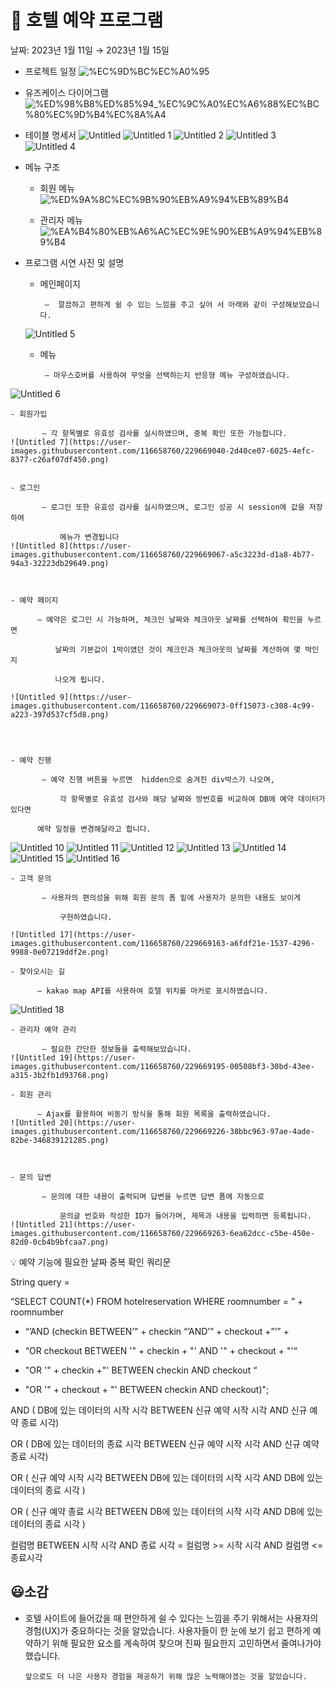 # 🏬 호텔 예약 프로그램

날짜: 2023년 1월 11일 → 2023년 1월 15일

- 프로젝트 일정
    ![%EC%9D%BC%EC%A0%95](https://user-images.githubusercontent.com/116658760/229668366-ffb2204f-d614-47b3-9dc2-a3b43bd69431.png)
    
- 유즈케이스 다이어그램
    ![%ED%98%B8%ED%85%94_%EC%9C%A0%EC%A6%88%EC%BC%80%EC%9D%B4%EC%8A%A4](https://user-images.githubusercontent.com/116658760/229668412-b4ff74e6-d4b9-4c4f-88f4-b3e8578b618c.png)

- 테이블 명세서
![Untitled](https://user-images.githubusercontent.com/116658760/229668797-5452c3ce-7b73-4dfb-b909-660d46682e32.png)
![Untitled 1](https://user-images.githubusercontent.com/116658760/229668808-5acc3a91-dc44-4acf-8c6b-4a3869fe1094.png)
![Untitled 2](https://user-images.githubusercontent.com/116658760/229668810-a655e146-60b1-486a-b26e-aa1c332ce82b.png)
![Untitled 3](https://user-images.githubusercontent.com/116658760/229668815-de391c6b-d79d-4b2a-9db9-0dfb674ba44e.png)
![Untitled 4](https://user-images.githubusercontent.com/116658760/229668816-12ba110a-e5b8-4f34-8a85-ce75064afb70.png)

- 메뉴 구조
    - 회원 메뉴
        ![%ED%9A%8C%EC%9B%90%EB%A9%94%EB%89%B4](https://user-images.githubusercontent.com/116658760/229668871-3ac8142d-d98d-4814-8284-b7c011883458.png)


    - 관리자 메뉴
    ![%EA%B4%80%EB%A6%AC%EC%9E%90%EB%A9%94%EB%89%B4](https://user-images.githubusercontent.com/116658760/229668886-ed9dc241-b500-4fdf-9def-1b7bf11bd6a6.png)

- 프로그램 시연 사진 및 설명
    
    
    - 메인페이지
    
           —  깔끔하고 편하게 쉴 수 있는 느낌을 주고 싶어 서 아래와 같이 구성해보았습니다.
    
    ![Untitled 5](https://user-images.githubusercontent.com/116658760/229669007-5ac1ddb3-8aef-46a4-be66-96cb663b1ff8.png)

    - 메뉴
    
           — 마우스호버를 사용하여 무엇을 선택하는지 반응형 메뉴 구성하였습니다.
    
![Untitled 6](https://user-images.githubusercontent.com/116658760/229669032-6c276a14-05e1-4788-b824-b922f82b661f.png)

    
    - 회원가입
    
           — 각 항목별로 유효성 검사를 실시하였으며, 중복 확인 또한 가능합니다.
    ![Untitled 7](https://user-images.githubusercontent.com/116658760/229669040-2d40ce07-6025-4efc-8377-c26af07df450.png)

 
    - 로그인
    
           — 로그인 또한 유효성 검사를 실시하였으며, 로그인 성공 시 session에 값을 저장하여     
    
               메뉴가 변경됩니다
    ![Untitled 8](https://user-images.githubusercontent.com/116658760/229669067-a5c3223d-d1a8-4b77-94a3-32223db29649.png)

 
    
    - 예약 페이지
    
          — 예약은 로그인 시 가능하며, 체크인 날짜와 체크아웃 날짜를 선택하여 확인을 누르면
    
              날짜의 기본값이 1박이였던 것이 체크인과 체크아웃의 날짜를 계산하여 몇 박인지 
    
              나오게 됩니다.
    
    ![Untitled 9](https://user-images.githubusercontent.com/116658760/229669073-0ff15073-c308-4c99-a223-397d537cf5d8.png)

    
     
    
    - 예약 진행
    
           — 예약 진행 버튼을 누르면  hidden으로 숨겨진 div박스가 나오며, 
    
               각 항목별로 유효성 검사와 해당 날짜와 방번호를 비교하여 DB에 예약 데이터가 있다면 
    
          예약 일정을 변경해달라고 합니다.
    
     
    
   ![Untitled 10](https://user-images.githubusercontent.com/116658760/229669108-1559689d-562b-4d0b-ad71-80a19079338d.png)
![Untitled 11](https://user-images.githubusercontent.com/116658760/229669113-5c182d7d-2c8d-4e81-ad76-3c943b5dff7f.png)
![Untitled 12](https://user-images.githubusercontent.com/116658760/229669117-cf25d1b5-1ad8-4ed6-a877-b7af5d0e5186.png)
![Untitled 13](https://user-images.githubusercontent.com/116658760/229669119-c1329d4f-e769-45a1-b41b-63c76fd0da77.png)
![Untitled 14](https://user-images.githubusercontent.com/116658760/229669123-122a2b08-297b-432d-8996-35c9c75860cd.png)
![Untitled 15](https://user-images.githubusercontent.com/116658760/229669126-75c76797-9c59-4b78-879e-9fa2c35a14e9.png)
![Untitled 16](https://user-images.githubusercontent.com/116658760/229669128-e7bd0f50-5cd3-4bf1-bb62-55c4836be37d.png)

    
    - 고객 문의
    
           — 사용자의 편의성을 위해 회원 문의 폼 밑에 사용자가 문의한 내용도 보이게 
    
               구현하였습니다.
    
    ![Untitled 17](https://user-images.githubusercontent.com/116658760/229669163-a6fdf21e-1537-4296-9988-0e07219ddf2e.png)

    - 찾아오시는 길
    
          — kakao map API를 사용하여 호텔 위치를 마커로 표시하였습니다.
    
   ![Untitled 18](https://user-images.githubusercontent.com/116658760/229669184-860a84a2-f5a3-42bf-b219-7a47470767a0.png)

    
    - 관리자 예약 관리
    
           — 필요한 간단한 정보들을 출력해보았습니다.
    ![Untitled 19](https://user-images.githubusercontent.com/116658760/229669195-00508bf3-30bd-43ee-a315-3b2fb1d93768.png)

    - 회원 관리
    
          — Ajax를 활용하여 비동기 방식을 통해 회원 목록을 출력하였습니다.
    ![Untitled 20](https://user-images.githubusercontent.com/116658760/229669226-38bbc963-97ae-4ade-82be-346839121285.png)

    
    
    - 문의 답변
    
           — 문의에 대한 내용이 출력되며 답변을 누르면 답변 폼에 자동으로 
    
               문의글 번호와 작성한 ID가 들어가며, 제목과 내용을 입력하면 등록됩니다.
    ![Untitled 21](https://user-images.githubusercontent.com/116658760/229669263-6ea62dcc-c5be-450e-82d0-0cb4b9bfcaa7.png)

   
    

<aside>
💡 예약 기능에 필요한 날짜 중복 확인 쿼리문

String query = 

“SELECT COUNT(*) FROM hotelreservation WHERE roomnumber = ”  + roomnumber          

 + “’AND (checkin BETWEEN’” + checkin  “’AND’” + checkout +”’” + 

 + “OR checkout BETWEEN '" + checkin + "' AND '" + checkout + "'“

 + "OR '" + checkin +"' BETWEEN checkin AND checkout “

 + "OR '" + checkout + "' BETWEEN checkin AND checkout)";

AND ( DB에 있는 데이터의 시작 시각 BETWEEN 신규 예약 시작 시각 AND 신규 예약 종료 시각)

OR ( DB에 있는 데이터의 종료 시각 BETWEEN 신규 예약 시작 시각 AND 신규 예약 종료 시각)

OR ( 신규 예약 시작 시각 BETWEEN DB에 있는 데이터의 시작 시각 AND DB에 있는 데이터의 종료 시각 )

OR ( 신규 예약 종료 시각 BETWEEN DB에 있는 데이터의 시작 시각 AND DB에 있는 데이터의 종료 시각 )

컬럼명 BETWEEN 시작 시각 AND 종료 시각 = 컬럼명 >= 시작 시각 AND 컬럼명 <= 종료시각

</aside>

## 😃소감

- 호텔 사이트에 들어갔을 때 편안하게 쉴 수 있다는 느낌을 주기 위해서는 사용자의 경험(UX)가 중요하다는 것을 알았습니다. 사용자들이 한 눈에 보기 쉽고 편하게 예약하기 위해 필요한 요소를 계속하여 찾으며 진짜 필요한지 고민하면서 줄여나가야 했습니다.

      앞으로도 더 나은 사용자 경험을 제공하기 위해 많은 노력해야겠는 것을 알았습니다.
